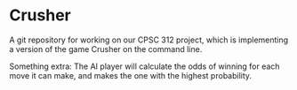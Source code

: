 # Crusher

A git repository for working on our CPSC 312 project, which is implementing a version of the game Crusher on the command line.

Something extra: The AI player will calculate the odds of winning for each move it can make, and makes the one with the highest probability.
